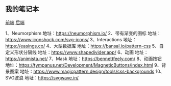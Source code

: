 ## 我的笔记本
[前端](./FontEnd)
[后端](./BackEnd)

1、Neumorphism 地址：https://neumorphism.io/
2、带有渐变的图标 地址：https://www.iconshock.com/svg-icons/
3、Interactions 地址：https://easings.co/
4、大型数据库 地址：https://bansal.io/pattern-css
5、自定义形状分隔线 地址：https://www.shapedivider.app/
6、动画 地址：https://animista.net/
7、Mask 地址：https://bennettfeely.com/
8、动画按钮 地址：https://tympanus.net/Development/MagneticButtons/index.html
9、背景图案 地址：https://www.magicpattern.design/tools/css-backgrounds
10、SVG波浪 地址：https://svgwave.in/